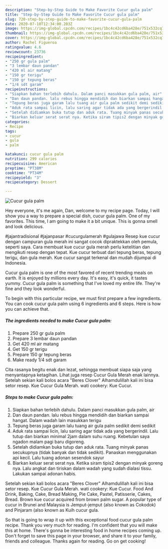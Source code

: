 ```yaml
---
description: "Step-by-Step Guide to Make Favorite Cucur gula palm"
title: "Step-by-Step Guide to Make Favorite Cucur gula palm"
slug: 720-step-by-step-guide-to-make-favorite-cucur-gula-palm
date: 2020-07-10T12:34:00.203Z
image: https://img-global.cpcdn.com/recipes/1bc4c42cd6ba428e/751x532cq70/cucur-gula-palm-foto-resep-utama.jpg
thumbnail: https://img-global.cpcdn.com/recipes/1bc4c42cd6ba428e/751x532cq70/cucur-gula-palm-foto-resep-utama.jpg
cover: https://img-global.cpcdn.com/recipes/1bc4c42cd6ba428e/751x532cq70/cucur-gula-palm-foto-resep-utama.jpg
author: Rachel Figueroa
ratingvalue: 4.6
reviewcount: 23736
recipeingredient:
- "250 gr gula palm"
- "3 lembar daun pandan"
- "420 ml air matang"
- "150 gr terigu"
- "150 gr tepung beras"
- "1/4 sdt garam"
recipeinstructions:
- "Siapkan bahan terlebih dahulu. Dalam panci masukkan gula palm, air"
- "Dan daun pandan. lalu rebus hingga mendidih dan biarkan sampai hangat. Dalam wadah lain masukkan terigu"
- "Tepung beras juga garam lalu tuang air gula palm sedikit demi sedikit"
- "Aduk rata sampai licin, lalu saring agar tidak ada yang bergerindil. Lalu tutup dan biarkan minimal 2jam dalam suhu ruang. Kebetulan saya ngadon malam pagi baru digoreng."
- "Setelah didiamkan buka tutup dan aduk rata. Tuang minyak panas secukupnya (tidak banyak dan tidak sedikit). Panaskan menggunakan api kecil. Lalu tuang adonan sesendok sayur"
- "Biarkan keluar serat serat nya. Ketika siram tipis2 dengan minyak goreng nya. Lalu angkat dan tiriskan dalam wadah yang sudah dialasi tissu. Lakukan sampai adonan habis."
categories:
- Recipe
tags:
- cucur
- gula
- palm

katakunci: cucur gula palm 
nutrition: 299 calories
recipecuisine: American
preptime: "PT38M"
cooktime: "PT34M"
recipeyield: "3"
recipecategory: Dessert

---
```



![Cucur gula palm](https://img-global.cpcdn.com/recipes/1bc4c42cd6ba428e/751x532cq70/cucur-gula-palm-foto-resep-utama.jpg)

Hey everyone, it's me again, Dan, welcome to my recipe page. Today, I will show you a way to prepare a special dish, cucur gula palm. One of my favorites. This time, I am going to make it a bit unique. This is gonna smell and look delicious.

#jajantradisional #jajanpasar #cucurgulamerah #gulajawa Resep kue cucur dengan campuran gula merah ini sangat cocok dipraktekkan oleh pemula, seperti saya. Cara membuat kue cucur gula merah perlu ketelitian dan mengikuti resep dengan tepat. Kue cucur terbuat dari tepung beras, tepung terigu, dan gula merah. Kue cucur sangat terkenal dan mudah dijumpai di Indonesia.

Cucur gula palm is one of the most favored of recent trending meals on earth. It is enjoyed by millions every day. It's easy, it's quick, it tastes yummy. Cucur gula palm is something that I've loved my entire life. They're fine and they look wonderful.


To begin with this particular recipe, we must first prepare a few ingredients. You can cook cucur gula palm using 6 ingredients and 6 steps. Here is how you can achieve that.

<!--inarticleads1-->

##### The ingredients needed to make Cucur gula palm:

1. Prepare 250 gr gula palm
1. Prepare 3 lembar daun pandan
1. Get 420 ml air matang
1. Get 150 gr terigu
1. Prepare 150 gr tepung beras
1. Make ready 1/4 sdt garam


Cita rasanya begitu enak dan lezat, sehingga membuat siapa saja yang menyantapnya ketagihan. Lihat juga resep Cucur Gula Merah enak lainnya. Setelah sekian kali bolos acara &#34;Beres Clover&#34; Alhamdulillah kali ini bisa setor resep. Kue Cucur Gula Merah. wati cookery: Kue Cucur. 

<!--inarticleads2-->

##### Steps to make Cucur gula palm:

1. Siapkan bahan terlebih dahulu. Dalam panci masukkan gula palm, air
1. Dan daun pandan. lalu rebus hingga mendidih dan biarkan sampai hangat. Dalam wadah lain masukkan terigu
1. Tepung beras juga garam lalu tuang air gula palm sedikit demi sedikit
1. Aduk rata sampai licin, lalu saring agar tidak ada yang bergerindil. Lalu tutup dan biarkan minimal 2jam dalam suhu ruang. Kebetulan saya ngadon malam pagi baru digoreng.
1. Setelah didiamkan buka tutup dan aduk rata. Tuang minyak panas secukupnya (tidak banyak dan tidak sedikit). Panaskan menggunakan api kecil. Lalu tuang adonan sesendok sayur
1. Biarkan keluar serat serat nya. Ketika siram tipis2 dengan minyak goreng nya. Lalu angkat dan tiriskan dalam wadah yang sudah dialasi tissu. Lakukan sampai adonan habis.


Setelah sekian kali bolos acara &#34;Beres Clover&#34; Alhamdulillah kali ini bisa setor resep. Kue Cucur Gula Merah. wati cookery: Kue Cucur. Food And Drink, Baking, Cake, Bread Making, Pie Cake, Pastel, Patisserie, Cakes, Bread. Brown kue cucur acquired from brown palm sugar. A popular type of cucur in Brunei and Malaysia is Jemput-jemput (also known as Cokodok) and Pinjaram (also known as Kuih cucur gula. 

So that is going to wrap it up with this exceptional food cucur gula palm recipe. Thank you very much for reading. I'm confident that you will make this at home. There's gonna be interesting food in home recipes coming up. Don't forget to save this page in your browser, and share it to your family, friends and colleague. Thanks again for reading. Go on get cooking!
